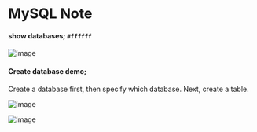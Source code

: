 # MySQL Note

#### show databases; `#ffffff` 
![image](https://github.com/user-attachments/assets/104ba31a-17c5-49ca-b27d-f5414e0641e5)


#### Create database demo;
Create a database first, then specify which database. Next, create a table.

![image](https://github.com/user-attachments/assets/34c1e8cb-b6a0-4aae-83cb-009b3d2d6a97)

![image](https://github.com/user-attachments/assets/e21cb20b-8051-4c09-98a0-c1622b04c843)



